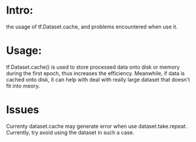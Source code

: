 # Intro:

the usage of tf.Dataset.cache, and problems encountered when use it.


# Usage:

tf.Dataset.cache() is used to store processed data onto disk or memory
during the first epoch, thus increases the efficiency. Meanwhile, if 
data is cached onto disk, it can help with deal with really large dataset
that doesn't fit into meory.

# Issues 
Currenty dataset.cache may generate error when use dataset.take.repeat.
Currently, try avoid using the dataset in such a case.

